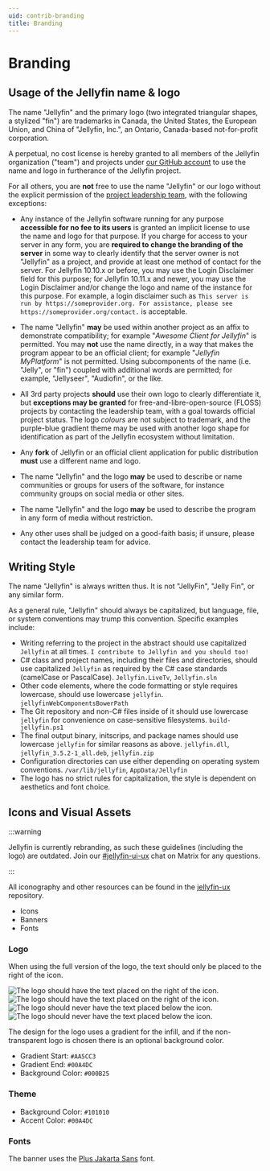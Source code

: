 ```yaml
---
uid: contrib-branding
title: Branding
---
```


# Branding

## Usage of the Jellyfin name & logo

The name "Jellyfin" and the primary logo (two integrated triangular shapes, a stylized "fin") are trademarks in Canada, the United States, the European Union, and China of "Jellyfin, Inc.", an Ontario, Canada-based not-for-profit corporation.

A perpetual, no cost license is hereby granted to all members of the Jellyfin organization ("team") and projects under [our GitHub account](https://github.com/jelyfin) to use the name and logo in furtherance of the Jellyfin project.

For all others, you are **not** free to use the name "Jellyfin" or our logo without the explicit permission of the [project leadership team](/docs/general/about#core-team), with the following exceptions:

- Any instance of the Jellyfin software running for any purpose **accessible for no fee to its users** is granted an implicit license to use the name and logo for that purpose. If you charge for access to your server in any form, you are **required to change the branding of the server** in some way to clearly identify that the server owner is not "Jellyfin" as a project, and provide at least one method of contact for the server. For Jellyfin 10.10.x or before, you may use the Login Disclaimer field for this purpose; for Jellyfin 10.11.x and newer, you may use the Login Disclaimer and/or change the logo and name of the instance for this purpose. For example, a login disclaimer such as `This server is run by https://someprovider.org. For assistance, please see https://someprovider.org/contact.` is acceptable.

- The name "Jellyfin" **may** be used within another project as an affix to demonstrate compatibility; for example "_Awesome Client for Jellyfin_" is permitted. You may **not** use the name directly, in a way that makes the program appear to be an official client; for example "_Jellyfin MyPlatform_" is not permitted. Using subcomponents of the name (i.e. "Jelly", or "fin") coupled with additional words are permitted; for example, "Jellyseer", "Audiofin", or the like.

- All 3rd party projects **should** use their own logo to clearly differentiate it, but **exceptions may be granted** for free-and-libre-open-source (FLOSS) projects by contacting the leadership team, with a goal towards official project status. The logo _colours_ are not subject to trademark, and the purple-blue gradient theme may be used with another logo shape for identification as part of the Jellyfin ecosystem without limitation.

- Any **fork** of Jellyfin or an official client application for public distribution **must** use a different name and logo.

- The name "Jellyfin" and the logo **may** be used to describe or name communities or groups for users of the software, for instance community groups on social media or other sites.

- The name "Jellyfin" and the logo **may** be used to describe the program in any form of media without restriction.

- Any other uses shall be judged on a good-faith basis; if unsure, please contact the leadership team for advice.

## Writing Style

The name "Jellyfin" is always written thus. It is not "JellyFin", "Jelly Fin", or any similar form.

As a general rule, "Jellyfin" should always be capitalized, but language, file, or system conventions may trump this convention. Specific examples include:

- Writing referring to the project in the abstract should use capitalized `Jellyfin` at all times. `I contribute to Jellyfin and you should too!`
- C# class and project names, including their files and directories, should use capitalized `Jellyfin` as required by the C# case standards (camelCase or PascalCase). `Jellyfin.LiveTv`, `Jellyfin.sln`
- Other code elements, where the code formatting or style requires lowercase, should use lowercase `jellyfin`. `jellyfinWebComponentsBowerPath`
- The Git repository and non-C# files inside of it should use lowercase `jellyfin` for convenience on case-sensitive filesystems. `build-jellyfin.ps1`
- The final output binary, initscrips, and package names should use lowercase `jellyfin` for similar reasons as above. `jellyfin.dll`, `jellyfin_3.5.2-1_all.deb`, `jellyfin.zip`
- Configuration directories can use either depending on operating system conventions. `/var/lib/jellyfin`, `AppData/Jellyfin`
- The logo has no strict rules for capitalization, the style is dependent on aesthetics and font choice.

## Icons and Visual Assets

:::warning

Jellyfin is currently rebranding, as such these guidelines (including the logo) are outdated. Join our [#jellyfin-ui-ux](https://matrix.to/#/#jellyfin-ui-ux:matrix.org) chat on Matrix for any questions.

:::

All iconography and other resources can be found in the [jellyfin-ux](https://github.com/jellyfin/jellyfin-ux) repository.

- Icons
- Banners
- Fonts

### Logo

When using the full version of the logo, the text should only be placed to the right of the icon.

![The logo should have the text placed on the right of the icon.](/images/docs/branding-logo-yes-side.png#hidden--dark-mode)
![The logo should have the text placed on the right of the icon.](/images/docs/branding-logo-dark-theme-yes-side.png#hidden--light-mode)
![The logo should never have the text placed below the icon.](/images/docs/branding-logo-no-below.png#hidden--dark-mode)
![The logo should never have the text placed below the icon.](/images/docs/branding-logo-dark-theme-no-below.png#hidden--light-mode)

The design for the logo uses a gradient for the infill, and if the non-transparent logo is chosen there is an optional background color.

- Gradient Start: `#AA5CC3`
- Gradient End: `#00A4DC`
- Background Color: `#000B25`

### Theme

- Background Color: `#101010`
- Accent Color: `#00A4DC`

### Fonts

The banner uses the [Plus Jakarta Sans](https://fonts.google.com/specimen/Plus+Jakarta+Sans) font.
